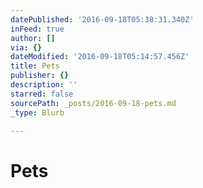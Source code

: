 ```yaml
---
datePublished: '2016-09-18T05:38:31.340Z'
inFeed: true
author: []
via: {}
dateModified: '2016-09-18T05:14:57.456Z'
title: Pets
publisher: {}
description: ''
starred: false
sourcePath: _posts/2016-09-18-pets.md
_type: Blurb

---
```

# Pets